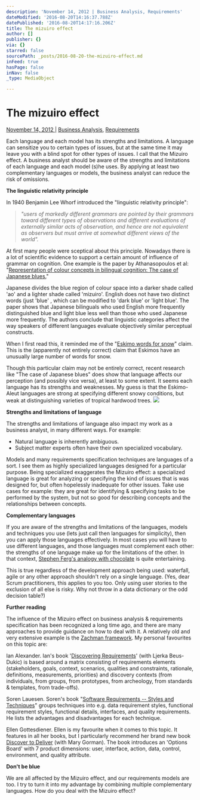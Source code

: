 ```yaml
---
description: 'November 14, 2012 | Business Analysis, Requirements'
dateModified: '2016-08-20T14:16:37.788Z'
datePublished: '2016-08-20T14:17:16.206Z'
title: The mizuiro effect
author: []
publisher: {}
via: {}
starred: false
sourcePath: _posts/2016-08-20-the-mizuiro-effect.md
inFeed: true
hasPage: false
inNav: false
_type: MediaObject

---
```

# The mizuiro effect

[November 14, 2012 ][0]| [Business Analysis][1], [Requirements][2]

Each language and each model has its strengths and limitations. A language can sensitize you to certain types of issues, but at the same time it may leave you with a blind spot for other types of issues. I call that the Mizuiro effect. A business analyst should be aware of the strengths and limitations of each language and each model (s)he uses. By applying at least two complementary languages or models, the business analyst can reduce the risk of omissions.

**The linguistic relativity principle**

In 1940 Benjamin Lee Whorf introduced the "linguistic relativity principle":

> _"users of markedly different grammars are pointed by their grammars toward different types of observations and different evaluations of externally similar acts of observation, and hence are not equivalent as observers but must arrive at somewhat different views of the world"._

At first many people were sceptical about this principle. Nowadays there is a lot of scientific evidence to support a certain amount of influence of grammar on cognition. One example is the paper by Athanasopoulos et al: "[Representation of colour concepts in bilingual cognition: The case of Japanese blues.][3]"

Japanese divides the blue region of colour space into a darker shade called 'ao' and a lighter shade called 'mizuiro'. English does not have two distinct words (just 'blue' , which can be modified to 'dark blue' or 'light blue'. The paper shows that Japanese bilinguals who used English more frequently distinguished blue and light blue less well than those who used Japanese more frequently. The authors conclude that linguistic categories affect the way speakers of different languages evaluate objectively similar perceptual constructs.

When I first read this, it reminded me of the "[Eskimo words for snow][4]" claim. This is the (apparently not entirely correct) claim that Eskimos have an unusually large number of words for snow.

Though this particular claim may not be entirely correct, recent research like "The case of Japanese blues" does show that language affects our perception (and possibly vice versa), at least to some extent. It seems each language has its strengths and weaknesses. My guess is that the Eskimo-Aleut languages are strong at specifying different snowy conditions, but weak at distinguishing varieties of tropical hardwood trees.
![](https://the-grid-user-content.s3-us-west-2.amazonaws.com/4dd331e6-a65d-468d-a9ac-f44d36dbec05.jpg)

**Strengths and limitations of language**

The strengths and limitations of language also impact my work as a business analyst, in many different ways. For example:

* Natural language is inherently ambiguous.
* Subject matter experts often have their own specialized vocabulary.

Models and many requirements specification techniques are languages of a sort. I see them as highly specialized languages designed for a particular purpose. Being specialized exaggerates the Mizuiro effect: a specialized language is great for analyzing or specifying the kind of issues that is was designed for, but often hopelessly inadequate for other issues. Take use cases for example: they are great for identifying & specifying tasks to be performed by the system, but not so good for describing concepts and the relationships between concepts.

**Complementary languages**

If you are aware of the strengths and limitations of the languages, models and techniques you use (lets just call then languages for simplicity), then you can apply those languages effectively. In most cases you will have to use different languages, and those languages must complement each other: the strengths of one language make up for the limitations of the other. In that context, [Stephen Ferg's analogy with chocolate][5] is quite entertaining.

This is true regardless of the development approach being used: waterfall, agile or any other approach shouldn't rely on a single language. (Yes, dear Scrum practitioners, this applies to you too. Only using user stories to the exclusion of all else is risky. Why not throw in a data dictionary or the odd decision table?)

**Further reading**

The influence of the Mizuiro effect on business analysis & requirements specification has been recognized a long time ago, and there are many approaches to provide guidance on how to deal with it. A relatively old and very extensive example is the [Zachman framework][6]. My personal favourites on this topic are:

Ian Alexander. Ian's book '[Discovering Requirements][7]' (with Ljerka Beus-Dukic) is based around a matrix consisting of requirements elements (stakeholders, goals, context, scenarios, qualities and constraints, rationale, definitions, measurements, priorities) and discovery contexts (from individuals, from groups, from prototypes, from archeology, from standards & templates, from trade-offs).

Soren Lauesen. Soren's book "[Software Requirements -- Styles and Techniques][8]" groups techniques into e.g. data requirement styles, functional requirement styles, functional details, interfaces, and quality requirements. He lists the advantages and disadvantages for each technique.

Ellen Gottesdiener. Ellen is my favourite when it comes to this topic. It features in all her books, but I particularly recommend her brand new book [Discover to Deliver][9] (with Mary Gorman). The book introduces an 'Options Board' with 7 product dimensions: user, interface, action, data, control, environment, and quality attribute.

**Don't be blue**

We are all affected by the Mizuiro effect, and our requirements models are too. I try to turn it into my advantage by combining multiple complementary languages. How do you deal with the Mizuiro effect?

[0]: http://pragmaticall.nl/?p=127 "11:14 pm"
[1]: http://pragmaticall.nl/?cat=4
[2]: http://pragmaticall.nl/?cat=3
[3]: http://journals.cambridge.org/abstract_S1366728909990046 "The case of Japanese blues"
[4]: http://en.wikipedia.org/wiki/Eskimo_words_for_snow "Wikipedia: eskimo words for snow"
[5]: http://www.jacksonworkbench.co.uk/stevefergspages/papers/ferg--whats_wrong_with_use_cases.html "What's wrong with use cases?"
[6]: http://www.zachman.com/about-the-zachman-framework "About the Zachman framework"
[7]: http://eu.wiley.com/WileyCDA/WileyTitle/productCd-0470712406.html "Book: Discovering Requirements"
[8]: http://www.pearsonhighered.com/educator/product/Software-Requirements-Styles-Techniques/9780201745702.page "Book: Software Requirements Styles and Techniques"
[9]: http://www.discovertodeliver.com/ "Book: Discover to Deliver"
